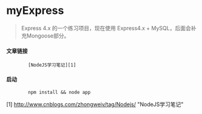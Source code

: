 # myExpress

> Express 4.x 的一个练习项目，现在使用 Express4.x + MySQL，后面会补充Mongoose部分。

#### 文章链接

			[NodeJS学习笔记][1]

#### 启动

			npm install && node app


[1] http://www.cnblogs.com/zhongweiv/tag/Nodejs/ "NodeJS学习笔记"
